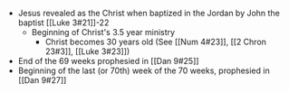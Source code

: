 - Jesus revealed as the Christ when baptized in the Jordan by John the baptist [[Luke 3#21]]-22
	- Beginning of Christ's 3.5 year ministry
		- Christ becomes 30 years old (See [[Num 4#23]], [[2 Chron 23#3]], [[Luke 3#23]])
- End of the 69 weeks prophesied in [[Dan 9#25]] 
- Beginning of the last (or 70th) week of the 70 weeks, prophesied in [[Dan 9#27]] 
